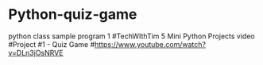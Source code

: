 # Python-quiz-game
python class sample program 1
#TechWIthTim 5 Mini Python Projects video
#Project #1 - Quiz Game
#https://www.youtube.com/watch?v=DLn3jOsNRVE
